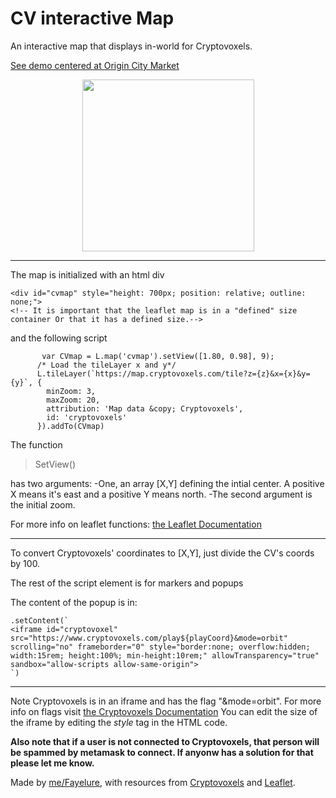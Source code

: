 
# CV interactive Map
 An interactive map that displays in-world for Cryptovoxels. 

[See demo centered at Origin City Market](https://benjythebee.github.io/CV_interactive_map/index.html)
<br>
<center>
<img src="https://benjythebee.github.io/CV_interactive_map/img/Thumbnail.PNG" width="275"></center>
<hr/>

The map is initialized with an html div
```
<div id="cvmap" style="height: 700px; position: relative; outline: none;">
<!-- It is important that the leaflet map is in a "defined" size container Or that it has a defined size.-->
```


and the following script
```
       var CVmap = L.map('cvmap').setView([1.80, 0.98], 9);
      /* Load the tileLayer x and y*/
      L.tileLayer(`https://map.cryptovoxels.com/tile?z={z}&x={x}&y={y}`, {
        minZoom: 3,
        maxZoom: 20,
        attribution: 'Map data &copy; Cryptovoxels',
        id: 'cryptovoxels'
      }).addTo(CVmap)
```
The function
>SetView()

has two arguments: 
-One, an array [X,Y] defining the intial center. A positive X means it's east and a positive Y means north. 
-The second argument is the initial zoom.

For more info on leaflet functions: [the Leaflet Documentation](https://leafletjs.com/reference-1.6.0.html#map-methods-for-modifying-map-state)

<hr/>

To convert Cryptovoxels' coordinates to [X,Y], just divide the CV's coords by 100.

The rest of the script element is for markers and popups

 The content of the popup is in:
 ```
.setContent(`
<iframe id="cryptovoxel" src="https://www.cryptovoxels.com/play${playCoord}&mode=orbit" scrolling="no" frameborder="0" style="border:none; overflow:hidden; width:15rem; height:100%; min-height:10rem;" allowTransparency="true" sandbox="allow-scripts allow-same-origin">
`)

 ```
 <hr/>
 
Note Cryptovoxels is in an iframe and has the flag "&mode=orbit". For more info on flags visit [the Cryptovoxels Documentation](https://www.cryptovoxels.com/docs/flags)
You can edit the size of the iframe by editing the *style* tag in the HTML code.

**Also note that if a user is not connected to Cryptovoxels, that person will be spammed by metamask to connect. If anyonw has a solution for that please let me know.**

 Made by [me/Fayelure](https://twitter.com/Benjythebee), with resources from [Cryptovoxels](https://cryptovoxels.com) and [Leaflet](https://leafletjs.com/).
